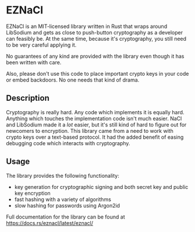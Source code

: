 
# EZNaCl

EZNaCl is an MIT-licensed library written in Rust that wraps around LibSodium and gets as close to push-button cryptography as a developer can feasibly be. At the same time, because it's cryptography, you still need to be very careful applying it.

No guarantees of any kind are provided with the library even though it has been written with care.

Also, please don't use this code to place important crypto keys in your code or embed backdoors. No one needs that kind of drama.

## Description

Cryptography is really hard. Any code which implements it is equally hard. Anything which touches the implementation code isn't much easier. NaCl and LibSodium made it a *lot* easier, but it's still kind of hard to figure out for newcomers to encryption. This library came from a need to work with crypto keys over a text-based protocol. It had the added benefit of easing debugging code which interacts with cryptography. 

## Usage

The library provides the following functionality:

- key generation for cryptographic signing and both secret key and public key encryption
- fast hashing with a variety of algorithms
- slow hashing for passwords using Argon2id

Full documentation for the library can be found at https://docs.rs/eznacl/latest/eznacl/

